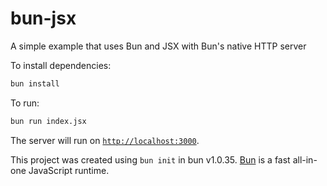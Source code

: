 # bun-jsx

A simple example that uses Bun and JSX with Bun's native HTTP server

To install dependencies:

```bash
bun install
```

To run:

```bash
bun run index.jsx
```

The server will run on [`http://localhost:3000`](http://localhost:3000).

This project was created using `bun init` in bun v1.0.35. [Bun](https://bun.sh) is a fast all-in-one JavaScript runtime.
